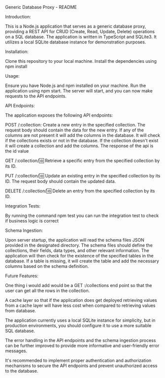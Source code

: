 Generic Database Proxy - README


Introduction: 

This is a Node.js application that serves as a generic database proxy, providing a REST API for CRUD (Create, Read, Update, Delete) operations on a SQL database. The application is written in TypeScript and SQLite3. It utilizes a local SQLite database instance for demonstration purposes.


Installation:

Clone this repository to your local machine.
Install the dependencies using npm install


Usage:

Ensure you have Node.js and npm installed on your machine.
Run the application using npm start.
The server will start, and you can now make requests to the API endpoints.


API Endpoints:


The application exposes the following API endpoints:

POST /:collection: Create a new entry in the specified collection. The request body should contain the data for the new entry. If any of the columns are not present it will add the columns in the database. It will check if the collections exists or not in the database. If the collection doesn't exist it will create a collection and add the columns. The response of the api is the id value

GET /:collection/:id: Retrieve a specific entry from the specified collection by its ID.

PUT /:collection/:id: Update an existing entry in the specified collection by its ID. The request body should contain the updated data.

DELETE /:collection/:id: Delete an entry from the specified collection by its ID.

Integration Tests:

By running the command npm test you can run the integration test 
to check if business logic is correct


Schema Ingestion:

Upon server startup, the application will read the schema files JSON provided in the designated directory. The schema files should define the collections, their fields, data types, and other relevant information. The application will then check for the existence of the specified tables in the database. If a table is missing, it will create the table and add the necessary columns based on the schema definition.


Future Features:

One thing i would add would be a GET :/collections end point so that the user can get all the rows in the collection.

A cache layer so that if the application does get deployed retrieving values from a cache layer will have less cost when compared to retrieving values from database.

The application currently uses a local SQLite instance for simplicity, but in production environments, you should configure it to use a more suitable SQL database.

The error handling in the API endpoints and the schema ingestion process can be further improved to provide more informative and user-friendly error messages.

It's recommended to implement proper authentication and authorization mechanisms to secure the API endpoints and prevent unauthorized access to the database.




